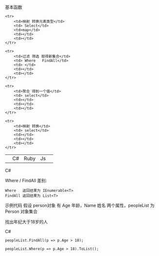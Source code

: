 基本函数

<table>
	<tr>	
		<td></td>
		<td>C#</td>
		<td>Ruby</td>
		<td>Js</td>
		<td></td>
	</tr>
		
	<tr>
		<td>映射 转换元素类型</td>
		<td> Select</td>
		<td>map</td>
		<td></td>
		<td></td>
	</tr>

	<tr>
		<td>过滤 筛选 取得新集合</td>
		<td> Where   FindAll</td>
		<td> </td>
		<td></td>
		<td></td>
	</tr>

	<tr>
		<td>聚合 得到一个值</td>
		<td> select</td>
		<td></td>
		<td></td>
		<td></td>
	</tr>

	<tr>
		<td>映射 转换</td>
		<td> select</td>
		<td></td>
		<td></td>
		<td></td>
	</tr>
</table>

C\#

Where / FindAll 差别:

	Where   返回结果为 IEnumerable<T>
	FindAll 返回结果为 List<T>

示例代码 假设 person对象 有 Age 年龄，Name 姓名 两个属性，peopleList 为 Person 对象集合

找出年纪大于18岁的人

C#

`peopleList.FindAll(p => p.Age > 18);`

`peopleList.Where(p => p.Age > 18).ToList();`